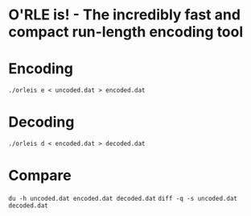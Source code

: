 # O'RLE is! - The incredibly fast and compact run-length encoding tool

# Encoding
`./orleis e < uncoded.dat > encoded.dat`

# Decoding
`./orleis d < encoded.dat > decoded.dat`

# Compare
`du -h uncoded.dat encoded.dat decoded.dat`
`diff -q -s uncoded.dat decoded.dat`

